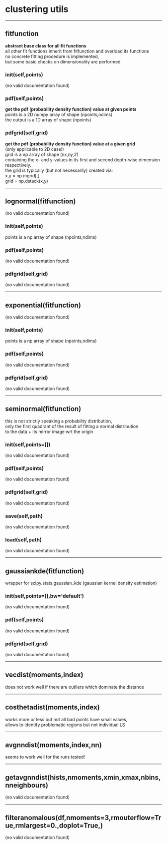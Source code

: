 # clustering utils  
  
- - -    
## fitfunction  
**abstract base class for all fit functions**  
all other fit functions inherit from fitfunction and overload its functions  
no concrete fitting procedure is implemented,  
but some basic checks on dimensionality are performed  
  
### __init__(self,points)  
(no valid documentation found)  
  
### pdf(self,points)  
**get the pdf (probability density function) value at given points**  
points is a 2D numpy array of shape (npoints,ndims)  
the output is a 1D array of shape (npoints)  
  
### pdfgrid(self,grid)  
**get the pdf (probability density function) value at a given grid**  
(only applicable to 2D case!)  
grid is a np array of shape (nx,ny,2)  
containing the x- and y-values in its first and second depth-wise dimension respectively.  
the grid is typically (but not necessarily) created via:  
x,y = np.mgrid[<xrange>,<yrange>]  
grid = np.dstack(x,y)  
  
- - -    
## lognormal(fitfunction)  
(no valid documentation found)  
  
### __init__(self,points)  
points is a np array of shape (npoints,ndims)  
  
### pdf(self,points)  
(no valid documentation found)  
  
### pdfgrid(self,grid)  
(no valid documentation found)  
  
- - -    
## exponential(fitfunction)  
(no valid documentation found)  
  
### __init__(self,points)  
points is a np array of shape (npoints,ndims)  
  
### pdf(self,points)  
(no valid documentation found)  
  
### pdfgrid(self,grid)  
(no valid documentation found)  
  
- - -    
## seminormal(fitfunction)  
this is not strictly speaking a probability distribution,  
only the first quadrant of the result of fitting a normal distribution  
to the data + its mirror image wrt the origin  
  
### __init__(self,points=[])  
(no valid documentation found)  
  
### pdf(self,points)  
(no valid documentation found)  
  
### pdfgrid(self,grid)  
(no valid documentation found)  
  
### save(self,path)  
(no valid documentation found)  
  
### load(self,path)  
(no valid documentation found)  
  
- - -    
## gaussiankde(fitfunction)  
wrapper for scipy.stats.gaussian_kde (gaussian kernel density estimation)  
  
### __init__(self,points=[],bw='default')  
(no valid documentation found)  
  
### pdf(self,points)  
(no valid documentation found)  
  
### pdfgrid(self,grid)  
(no valid documentation found)  
  
- - -    
## vecdist(moments,index)  
does not work well if there are outliers which dominate the distance  
  
- - -    
## costhetadist(moments,index)  
works more or less but not all bad points have small values,  
allows to identify problematic regions but not individual LS  
  
- - -    
## avgnndist(moments,index,nn)  
seems to work well for the runs tested!  
  
- - -    
## getavgnndist(hists,nmoments,xmin,xmax,nbins,nneighbours)  
(no valid documentation found)  
  
- - -    
## filteranomalous(df,nmoments=3,rmouterflow=True,rmlargest=0.,doplot=True,)  
(no valid documentation found)  
  
